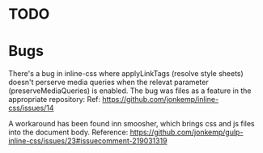 # TODO

# Bugs

There's a bug in inline-css where applyLinkTags (resolve style sheets) doesn't perserve media queries when the relevat parameter (preserveMediaQueries) is enabled.
The bug was files as a feature in the appropriate repository:
Ref: https://github.com/jonkemp/inline-css/issues/14

A workaround has been found inn smoosher, which brings css and js files into the document body.
Reference: https://github.com/jonkemp/gulp-inline-css/issues/23#issuecomment-219031319

